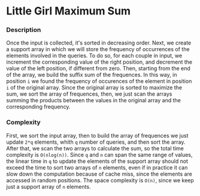 # Little Girl Maximum Sum

### Description
Once the input is collected, it's sorted in decreasing order. Next, we create a support array in which we will store the frequency of occurrences of the elements involved in the queries. To do so, for each couple in input, we increment the corresponding value of the right position, and decrement the value of the left position, if different from zero. Then, starting from the end of the array, we build the suffix sum of the frequences. In this way, in position `i` we found the frequency of occurences of the element in position `i` of the original array.
Since the original array is sorted to maximize the sum, we sort the array of frequences, then, we just scan the arrays summing the products between the values in the original array and the corresponding frequency.

### Complexity
First, we sort the input array, then to build the array of frequences we just update `2*q` elements, whith `q` number of queries, and then sort the array. After that, we scan the two arrays to calculate the sum, so the total time complexity is `O(nlog(n))`. Since `q` and `n` can span the same range of values, the linear time in `q` to update the elements of the support array should not exceed the time to sort two arrays of `n` elements, even if in practice it can slow down the computation because of cache miss, since the elements are accessed in random positions.
The space complexity is `O(n)`, since we keep just a support array of `n` elements.
